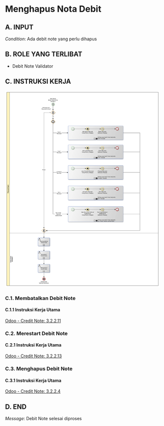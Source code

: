 # Menghapus Nota Debit

## <a name="input">A. INPUT</a>

*Condition*: Ada debit note yang perlu dihapus

## <a name="role">B. ROLE YANG TERLIBAT</a>

* Debit Note Validator

## <a name="instruksi">C. INSTRUKSI KERJA</a>

![](../img/prosedur-kerja/menghapus-debit-note.png)

### C.1. Membatalkan Debit Note

#### C.1.1 Instruksi Kerja Utama

[Odoo - Credit Note: 3.2.2.11](../transaksi/debit-note/batal.md)

### C.2. Merestart Debit Note

#### C.2.1 Instruksi Kerja Utama

[Odoo - Credit Note: 3.2.2.13](../transaksi/debit-note/restart.md)

### C.3. Menghapus Debit Note

#### C.3.1 Instruksi Kerja Utama

[Odoo - Credit Note: 3.2.2.4](../transaksi/debit-note/menghapus.md)

## <a name="input">D. END</a>

*Message*: Debit Note selesai diproses

